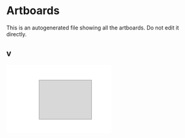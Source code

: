 # Artboards

This is an autogenerated file showing all the artboards. Do not edit it directly.

## v

![v](./.exportedArtboards/test/v.png)

